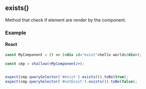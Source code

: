 ## exists()

Method that check if element are render by the component.

### Example

#### React

```jsx
const MyComponent = () => (<div id="exist">hello world</div>);

const cmp = shallow(<MyComponent/>);


expect(cmp.querySelector('#exist').exists()).toBe(true);
expect(cmp.querySelector('#notExist').exists()).toBe(false);
```

